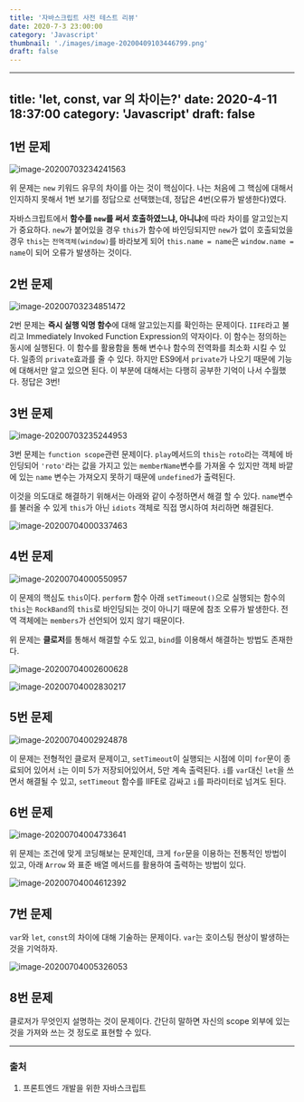 ```yaml
---
title: '자바스크립트 사전 테스트 리뷰'
date: 2020-7-3 23:00:00
category: 'Javascript'
thumbnail: './images/image-20200409103446799.png'
draft: false
---
```

---
title: 'let, const, var 의 차이는?'
date: 2020-4-11 18:37:00
category: 'Javascript'
draft: false
---


## 1번 문제

![image-20200703234241563](./images/image-20200703234241563.png)

위 문제는 `new` 키워드 유무의 차이를 아는 것이 핵심이다. 나는 처음에 그 핵심에 대해서 인지하지 못해서 1번 보기를 정답으로 선택했는데, 정답은 4번(오류가 발생한다)였다.

자바스크립트에서 **함수를 `new`를 써서 호출하였느냐, 아니냐**에 따라 차이를 알고있는지가 중요하다. `new`가 붙어있을 경우 `this`가 함수에 바인딩되지만 `new`가 없이 호출되었을 경우 `this`는 `전역객체(window)`를 바라보게 되어 `this.name = name`은 `window.name = name`이 되어 오류가 발생하는 것이다. 



## 2번 문제

![image-20200703234851472](./images/image-20200703234851472.png)

2번 문제는 **즉시 실행 익명 함수**에 대해 알고있는지를 확인하는 문제이다. `IIFE`라고 불리고 Immediately Invoked Function Expression의 약자이다. 이 함수는 정의하는 동시에 실행된다. 이 함수를 활용함을 통해 변수나 함수의 전역화를 최소화 시킬 수 있다. 일종의 `private`효과를 줄 수 있다. 하지만 ES9에서 `private`가 나오기 때문에 기능에 대해서만 알고 있으면 된다. 이 부분에 대해서는 다행히 공부한 기억이 나서 수월했다. 정답은 3번!



## 3번 문제 

![image-20200703235244953](./images/image-20200703235244953.png)



3번 문제는 `function scope`관련 문제이다. `play`메서드의 `this`는 `roto`라는 객체에 바인딩되어 `'roto'`라는 값을 가지고 있는 `memberName`변수를 가져올 수 있지만 객체 바깥에 있는 `name` 변수는 가져오지 못하기 때문에 `undefined`가 출력된다. 

이것을 의도대로 해결하기 위해서는 아래와 같이 수정하면서 해결 할 수 있다. `name`변수를 불러올 수 있게 `this`가 아닌 `idiots` 객체로 직접 명시하여 처리하면 해결된다.

![image-20200704000337463](./images/image-20200704000337463.png)



## 4번 문제

![image-20200704000550957](./images/image-20200704000550957.png)

이 문제의 핵심도 `this`이다. `perform` 함수 아래 `setTimeout()`으로 실행되는 함수의 `this`는 `RockBand`의 `this`로 바인딩되는 것이 아니기 때문에 참조 오류가 발생한다. 전역 객체에는 `members`가 선언되어 있지 않기 때문이다. 

위 문제는 **클로저**를 통해서 해결할 수도 있고, `bind`를 이용해서 해결하는 방법도 존재한다. 

![image-20200704002600628](./images/image-20200704002600628.png)

![image-20200704002830217](./images/image-20200704002830217.png)





## 5번 문제

![image-20200704002924878](./images/image-20200704002924878.png)

이 문제는 전형적인 클로저 문제이고, `setTimeout`이 실행되는 시점에 이미 `for`문이 종료되어 있어서 `i`는 이미 5가 저장되어있어서, 5만 계속 출력된다. `i`를 `var`대신 `let`을 쓰면서 해결될 수 있고, `setTimeout` 함수를 IIFE로 감싸고 `i`를 파라미터로 넘겨도 된다.





## 6번 문제

![image-20200704004733641](./images/image-20200704004733641.png)

위 문제는 조건에 맞게 코딩해보는 문제인데, 크게 `for`문을 이용하는 전통적인 방법이 있고, 아래 `Arrow` 와 표준 배열 메서드를 활용하여 출력하는 방법이 있다.

![image-20200704004612392](./images/image-20200704004612392.png)



## 7번 문제

`var`와 `let`, `const`의 차이에 대해 기술하는 문제이다. `var`는 호이스팅 현상이 발생하는 것을 기억하자.

![image-20200704005326053](C:\Users\Ykss\Desktop\gatsby\ykss.netlify.com\content\blog\javascript\images\image-20200704005326053.png)





## 8번 문제

클로저가 무엇인지 설명하는 것이 문제이다. 간단히 말하면 자신의 scope 외부에 있는 것을 가져와 쓰는 것 정도로 표현할 수 있다. 





---



### 출처

1. 프론트엔드 개발을 위한 자바스크립트